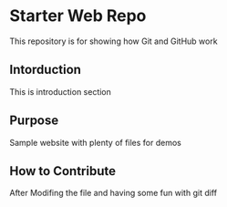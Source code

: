 # Starter Web Repo

This repository is for showing how Git and GitHub work
## Intorduction
This is introduction section

## Purpose

Sample website with plenty of files for demos

## How to Contribute
After Modifing the file and having some fun with git diff

